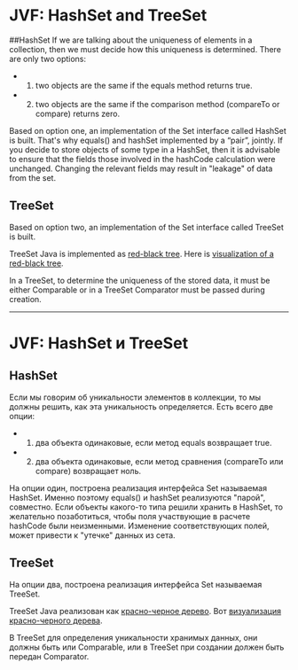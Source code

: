 # JVF: HashSet and TreeSet

##HashSet
If we are talking about the uniqueness of elements in a collection, then we must decide how this uniqueness is determined.
There are only two options:
- 1) two objects are the same if the equals method returns true.
- 2) two objects are the same if the comparison method (compareTo or compare) returns zero.

Based on option one, an implementation of the Set interface called HashSet is built. That's why equals() and hashSet
implemented by a “pair”, jointly.
If you decide to store objects of some type in a HashSet, then it is advisable to ensure that the fields
those involved in the hashCode calculation were unchanged. Changing the relevant fields may result in
"leakage" of data from the set.

## TreeSet
Based on option two, an implementation of the Set interface called TreeSet is built.

TreeSet Java is implemented as <a href="https://habrahabr.ru/post/330644/">red-black tree</a>.
Here is <a href="https://www.cs.usfca.edu/~galles/visualization/RedBlack.html">visualization of a red-black tree</a>.

In a TreeSet, to determine the uniqueness of the stored data, it must be either Comparable or in a TreeSet
Comparator must be passed during creation.

_______________________________________________________________

# JVF: HashSet и TreeSet

## HashSet
Если мы говорим об уникальности элементов в коллекции, то мы должны решить, как эта уникальность определяется.
Есть всего две опции:
- 1) два объекта одинаковые, если метод equals возвращает true.
- 2) два объекта одинаковые, если метод сравнения (compareTo или compare) возвращает ноль.

На опции один, построена реализация интерфейса Set называемая HashSet. Именно поэтому equals() и hashSet
реализуются "парой", совместно.
Если объекты какого-то типа решили хранить в HashSet, то желательно позаботиться, чтобы поля
участвующие в расчете hashCode были неизменными. Изменение соответствующих полей, может привести к
"утечке" данных из сета.

## TreeSet
На опции два, построена реализация интерфейса Set называемая TreeSet.

TreeSet Java реализован как <a href="https://habrahabr.ru/post/330644/">красно-черное дерево</a>. 
Вот <a href="https://www.cs.usfca.edu/~galles/visualization/RedBlack.html">визуализация красно-черного дерева</a>.

В TreeSet для определения уникальности хранимых данных, они должны быть или Comparable, или в TreeSet 
при создании должен быть передан Comparator.









